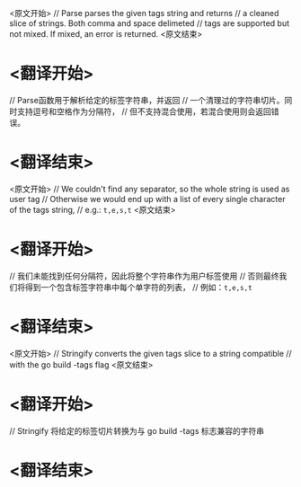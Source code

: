 
<原文开始>
// Parse parses the given tags string and returns
// a cleaned slice of strings. Both comma and space delimeted
// tags are supported but not mixed. If mixed, an error is returned.
<原文结束>

# <翻译开始>
// Parse函数用于解析给定的标签字符串，并返回
// 一个清理过的字符串切片。同时支持逗号和空格作为分隔符，
// 但不支持混合使用，若混合使用则会返回错误。
# <翻译结束>


<原文开始>
		// We couldn't find any separator, so the whole string is used as user tag
		// Otherwise we would end up with a list of every single character of the tags string,
		// e.g.: `t,e,s,t`
<原文结束>

# <翻译开始>
// 我们未能找到任何分隔符，因此将整个字符串作为用户标签使用
// 否则最终我们将得到一个包含标签字符串中每个单字符的列表，
// 例如：`t,e,s,t`
# <翻译结束>


<原文开始>
// Stringify converts the given tags slice to a string compatible
// with the go build -tags flag
<原文结束>

# <翻译开始>
// Stringify 将给定的标签切片转换为与 go build -tags 标志兼容的字符串
# <翻译结束>

